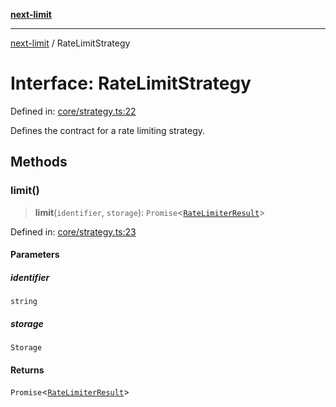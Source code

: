 [**next-limit**](../README.md)

***

[next-limit](../README.md) / RateLimitStrategy

# Interface: RateLimitStrategy

Defined in: [core/strategy.ts:22](https://github.com/saoudi-h/next-limit/blob/e55bcaec4bc22b5051fbf08bd667233196a14fd8/src/core/strategy.ts#L22)

Defines the contract for a rate limiting strategy.

## Methods

### limit()

> **limit**(`identifier`, `storage`): `Promise`\<[`RateLimiterResult`](RateLimiterResult.md)\>

Defined in: [core/strategy.ts:23](https://github.com/saoudi-h/next-limit/blob/e55bcaec4bc22b5051fbf08bd667233196a14fd8/src/core/strategy.ts#L23)

#### Parameters

##### identifier

`string`

##### storage

`Storage`

#### Returns

`Promise`\<[`RateLimiterResult`](RateLimiterResult.md)\>
